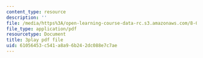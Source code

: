 ```yaml
---
content_type: resource
description: ''
file: /media/https%3A/open-learning-course-data-rc.s3.amazonaws.com/8-04-quantum-physics-i-spring-2016/61056453c541a8a96b242dc088e7c7ae_vWGP5dogNm8.pdf
file_type: application/pdf
resourcetype: Document
title: 3play pdf file
uid: 61056453-c541-a8a9-6b24-2dc088e7c7ae
---
```

